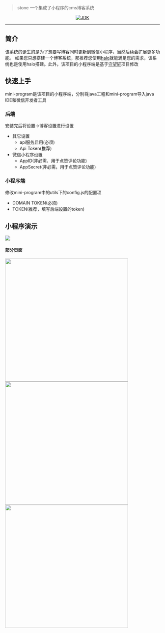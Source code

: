 > stone 一个集成了小程序的cms博客系统

<p align="center">
<a href="#"><img alt="JDK" src="https://img.shields.io/badge/JDK-1.8-yellow.svg?style=flat-square"/></a>
</p>

------------------------------

## 简介

该系统的诞生的是为了想要写博客同时更新到微信小程序，当然后续会扩展更多功能。 
如果您只想搭建一个博客系统，那推荐您使用<a href="https://github.com/ruibaby/halo">halo</a>就能满足您的需求，该系统也是使用halo搭建。此外，该项目的小程序端是基于<a href="https://github.com/iamxjb/winxin-app-watch-life.net">守望轩</a>项目修改


## 快速上手
mini-program是该项目的小程序端，分别将java工程和mini-program导入java IDE和微信开发者工具

### 后端
安装完后将设置->博客设置进行设置 

* 其它设置
  * api服务启用(必须)
  * Api Token(推荐)
* 微信小程序设置
  * AppID(非必需，用于点赞评论功能)
  * AppSecret(非必需，用于点赞评论功能)

### 小程序端
修改mini-program中的utils下的config.js的配置项
* DOMAIN TOKEN(必须)
* TOKEN(推荐，填写后端设置的token)


## 小程序演示

![](https://github.com/Alension/stone/blob/master/mini-program/images/gh_140ab523e0a5_258%20(2).jpg)

#### 部分页面
<img src="https://github.com/Alension/stone/blob/master/src/main/resources/static/halo-backend/images/IMG_0814.PNG" width="400"   align=center/>
<img src="https://github.com/Alension/stone/blob/master/src/main/resources/static/halo-backend/images/IMG_0815.PNG" width="400"  align=center/>
<img src="https://github.com/Alension/stone/blob/master/src/main/resources/static/halo-backend/images/IMG_0816.PNG" width="400"  align=center />







